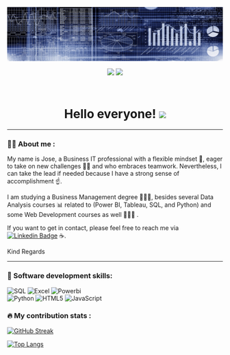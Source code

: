 <div id="header" align="center">
  <img src="https://github.com/joseibanezlujan/joseibanezlujan/blob/main/banner.png" width="800"/>
</div>

<div id="badges" align="center">

[![](https://img.shields.io/badge/Website-yelow?style=for-the-badge&logo=medium&logoColor=white)](https://www.joseibanezlujan.com/)
[![](https://img.shields.io/badge/LinkedIn-0077B5?style=for-the-badge&logo=linkedin&logoColor=white)](https://www.linkedin.com/in/jeil/) 
  
 
 <div id="badges" align="center">
  <img src="https://visitor-badge-reloaded.herokuapp.com/badge?page_id=joseibanezlujan.joseibanezlujan&color=00cf00" alt=""/>
   
   <h1>
  Hello everyone! 
  <img src="https://thumbs.gfycat.com/ClutteredGaseousFlee-size_restricted.gif" width="100px"/>
</h1>

---
 <div id="header" align="left">

### :man_technologist: About me :

My name is Jose, a Business IT professional with a flexible mindset 💪, eager to take on new challenges 🦸‍♂️ and who embraces teamwork. Nevertheless, I can take the lead if needed because I have a strong sense of accomplishment ☝.

I am studying a Business Management degree 👨🏻‍🎓, besides several Data Analysis courses 📊 related to (Power BI, Tableau, SQL, and Python) and some Web Development courses as well 👨🏻‍💻 .

If you want to get in contact, please feel free to reach me via [![Linkedin Badge](https://img.shields.io/badge/-LinkedIn-blue?style=flat&logo=Linkedin&logoColor=white)](https://www.linkedin.com/in/jeil/) ☕. 

Kind Regards 

---
   
 ### :memo: Software development skills:
<div id="header" align="left">
  <img src="https://img.shields.io/badge/SQL-6DB33F?style=for-the-badge&logo=mysql&logoColor=white" alt="SQL"/>
  </a>
 <img src="https://img.shields.io/badge/Excel-217346?style=for-the-badge&logo=microsoft-excel&logoColor=white" alt="Excel"/>
  </a>
 <img src="https://img.shields.io/badge/Power_BI-FFBE00?style=for-the-badge&logo=Power-BI&logoColor=white" alt="Powerbi"/>
  </a>
  <br>
  <img src="https://img.shields.io/badge/Python-3776AB?style=for-the-badge&logo=python&logoColor=yellow" alt="Python"/>
  </a>
  <img src="https://img.shields.io/badge/HTML5-FF6347?style=for-the-badge&logo=html5&logoColor=white" alt="HTML5"/>
  </a>
  <img src="https://img.shields.io/badge/JAVASCRIPT-FFBE00?style=for-the-badge&logo=javaScript&logoColor=white" alt="JavaScript"/>
  </a>
  
</div>
  
 ### :fire: My contribution stats :

[![GitHub Streak](http://github-readme-streak-stats.herokuapp.com?user=joseibanezlujan&theme=dark&background=000000)](https://git.io/streak-stats)

[![Top Langs](https://github-readme-stats.vercel.app/api/top-langs/?username=joseibanezlujan&layout=compact&theme=vision-friendly-dark)](https://github.com/anuraghazra/github-readme-stats)
